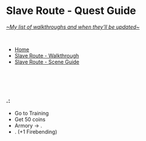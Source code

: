 # Slave Route - Quest Guide
[*\~My list of walkthroughs and when they'll be updated\~*](https://www.patreon.com/maimlain)

<br>

- [Home](https://github.com/maim-lain/fourelements/blob/master/book-2/home.md)  
- [Slave Route - Walkthrough](https://github.com/maim-lain/fourelements/blob/master/book-2/slaveroute.md)
- [Slave Route - Scene Guide](https://github.com/maim-lain/fourelements/blob/master/book-2/slavescenes.md)

<br>
<br>
<br>

### .:
- Go to Training
- Get 50 coins
- Armory -> .
- . (+1 Firebending)

<br>

